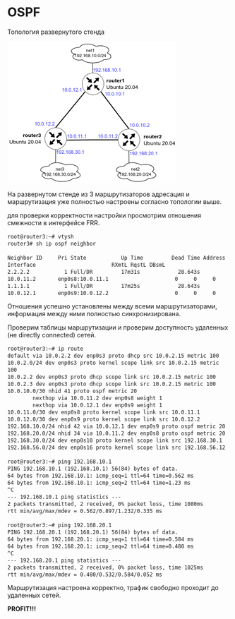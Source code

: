 # OSPF
Топология развернутого стенда

![лог_топология](./images/topo.png)

На развернутом стенде из 3 маршрутизаторов адресация и маршрутизация уже полностью настроены согласно топологии выше.

для проверки корректности настройки просмотрим отношения смежности в интерфейсе FRR.
```
root@router3:~# vtysh
router3# sh ip ospf neighbor

Neighbor ID     Pri State           Up Time         Dead Time Address         Interface                        RXmtL RqstL DBsmL
2.2.2.2           1 Full/DR         17m31s            28.643s 10.0.11.2       enp0s8:10.0.11.1                     0     0     0
1.1.1.1           1 Full/DR         17m25s            28.643s 10.0.12.1       enp0s9:10.0.12.2                     0     0     0
```
Отношения успешно установлены между всеми маршрутизаторами, информация между ними полностью синхронизирована.

Проверим таблицы маршрутизации и проверим доступность удаленных (не directly connected) сетей.
```
root@router3:~# ip route
default via 10.0.2.2 dev enp0s3 proto dhcp src 10.0.2.15 metric 100
10.0.2.0/24 dev enp0s3 proto kernel scope link src 10.0.2.15 metric 100
10.0.2.2 dev enp0s3 proto dhcp scope link src 10.0.2.15 metric 100
10.0.2.3 dev enp0s3 proto dhcp scope link src 10.0.2.15 metric 100
10.0.10.0/30 nhid 41 proto ospf metric 20
        nexthop via 10.0.11.2 dev enp0s8 weight 1
        nexthop via 10.0.12.1 dev enp0s9 weight 1
10.0.11.0/30 dev enp0s8 proto kernel scope link src 10.0.11.1
10.0.12.0/30 dev enp0s9 proto kernel scope link src 10.0.12.2
192.168.10.0/24 nhid 42 via 10.0.12.1 dev enp0s9 proto ospf metric 20
192.168.20.0/24 nhid 34 via 10.0.11.2 dev enp0s8 proto ospf metric 20
192.168.30.0/24 dev enp0s10 proto kernel scope link src 192.168.30.1
192.168.56.0/24 dev enp0s16 proto kernel scope link src 192.168.56.12

root@router3:~# ping 192.168.10.1
PING 192.168.10.1 (192.168.10.1) 56(84) bytes of data.
64 bytes from 192.168.10.1: icmp_seq=1 ttl=64 time=0.562 ms
64 bytes from 192.168.10.1: icmp_seq=2 ttl=64 time=1.23 ms
^C
--- 192.168.10.1 ping statistics ---
2 packets transmitted, 2 received, 0% packet loss, time 1080ms
rtt min/avg/max/mdev = 0.562/0.897/1.232/0.335 ms

root@router3:~# ping 192.168.20.1
PING 192.168.20.1 (192.168.20.1) 56(84) bytes of data.
64 bytes from 192.168.20.1: icmp_seq=1 ttl=64 time=0.584 ms
64 bytes from 192.168.20.1: icmp_seq=2 ttl=64 time=0.480 ms
^C
--- 192.168.20.1 ping statistics ---
2 packets transmitted, 2 received, 0% packet loss, time 1025ms
rtt min/avg/max/mdev = 0.480/0.532/0.584/0.052 ms
```
Маршрутизация настроена корректно, трафик свободно проходит до удаленных сетей.

**PROFIT!!!**
